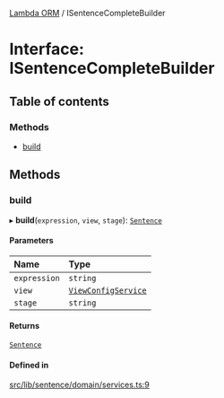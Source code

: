 [Lambda ORM](../README.md) / ISentenceCompleteBuilder

# Interface: ISentenceCompleteBuilder

## Table of contents

### Methods

- [build](ISentenceCompleteBuilder.md#build)

## Methods

### build

▸ **build**(`expression`, `view`, `stage`): [`Sentence`](../classes/Sentence.md)

#### Parameters

| Name | Type |
| :------ | :------ |
| `expression` | `string` |
| `view` | [`ViewConfigService`](../classes/ViewConfigService.md) |
| `stage` | `string` |

#### Returns

[`Sentence`](../classes/Sentence.md)

#### Defined in

[src/lib/sentence/domain/services.ts:9](https://github.com/FlavioLionelRita/lambdaorm/blob/f3081132/src/lib/sentence/domain/services.ts#L9)
